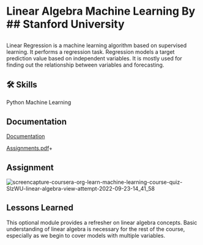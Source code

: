 
# Linear Algebra Machine Learning By ## Stanford University


 
## 
Linear Regression is a machine learning algorithm based on supervised learning. It performs a regression task. Regression models a target prediction value based on independent variables. It is mostly used for finding out the relationship between variables and forecasting.





## 🛠 Skills
Python Machine Learning 


## Documentation

[Documentation](https://drive.google.com/file/d/1IVl4HJmzdsDCJB4umse5xm6Uiv8kwYtw/view?usp=sharing)

[Assignments.pdf](https://github.com/wasimakrom/LinearAlgebraMachinelearning-/files/9632311/Assignments.pdf)+

## Assignment 
![screencapture-coursera-org-learn-machine-learning-course-quiz-SlzWU-linear-algebra-view-attempt-2022-09-23-14_41_58](https://user-images.githubusercontent.com/91275196/191928970-9be01bc6-1a73-44a8-9740-f1eac6b1f029.png)


## Lessons Learned

This optional module provides a refresher on linear algebra concepts. Basic understanding of linear algebra is necessary for the rest of the course, especially as we begin to cover models with multiple variables.
